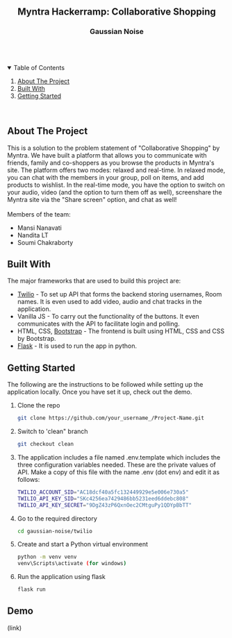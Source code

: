 <!--
*** Thanks for checking out the Best-README-Template. If you have a suggestion
*** that would make this better, please fork the repo and create a pull request
*** or simply open an issue with the tag "enhancement".
*** Thanks again! Now go create something AMAZING! :D
-->



<!-- PROJECT SHIELDS -->

<!-- PROJECT LOGO -->
<br />
<p align="center">
  <h2 align="center">Myntra Hackerramp: Collaborative Shopping</h3>
  <h3 align="center">Gaussian Noise</h4> <br/><br/>
</p>



<!-- TABLE OF CONTENTS -->
<details open="open">
  <summary>Table of Contents</summary>
  <ol>
    <li>
      <a href="#about-the-project">About The Project</a>
    </li>
    <li><a href="#built-with">Built With</a></li>
    <li>
      <a href="#getting-started">Getting Started</a>
    </li>
  </ol>
</details>

<br/>

<!-- ABOUT THE PROJECT -->
## About The Project

This is a solution to the problem statement of "Collaborative Shopping" by Myntra. We have built a platform that allows you to communicate with friends, family and co-shoppers as you browse the products in Myntra's site. The platform offers two modes: relaxed and real-time. In relaxed mode, you can chat with the members in your group, poll on items, and add products to wishlist. In the real-time mode, you have the option to switch on your audio, video (and the option to turn them off as well), screenshare the Myntra site via the "Share screen" option, and chat as well! <br/><br/>
Members of the team:
* Mansi Nanavati
* Nandita LT
* Soumi Chakraborty

## Built With

The major frameworks that are used to build this project are:
* [Twilio](https://www.twilio.com/) - To set up API that forms the backend storing usernames, Room names. It is even used to add video, audio and chat tracks in the application.
* Vanilla JS - To carry out the functionality of the buttons. It even communicates with the API to facilitate login and polling.
* HTML, CSS, [Bootstrap](https://getbootstrap.com) - The frontend is built using HTML, CSS and CSS by Bootstrap.
* [Flask](https://flask.palletsprojects.com/en/1.1.x/) - It is used to run the app in python.



<!-- GETTING STARTED -->
## Getting Started

The following are the instructions to be followed while setting up the application locally. Once you have set it up, check out the demo.

1. Clone the repo
   ```sh
   git clone https://github.com/your_username_/Project-Name.git
   ```
2. Switch to 'clean" branch
   ```sh
   git checkout clean
   ```
3. The application includes a file named .env.template which includes the three configuration variables needed. These are the private values of API. Make a copy of this file with the name .env (dot env) and edit it as follows:
    ```sh
    TWILIO_ACCOUNT_SID="AC18dcf40a5fc132449929e5e006e730a5"
    TWILIO_API_KEY_SID="SKc4256ea7429486bb5231eed6ddebc808"
    TWILIO_API_KEY_SECRET="9DgZ43zP6QxnOec2CMtguPy1QDYpBbTT"
    ```
3. Go to the required directory
   ```sh
   cd gaussian-noise/twilio
   ```
4. Create and start a Python virtual environment
   ```sh
   python -m venv venv
   venv\Scripts\activate (for windows)
   ```
5. Run the application using flask
   ```sh
   flask run
   ```



<!-- USAGE EXAMPLES -->
## Demo

(link)
